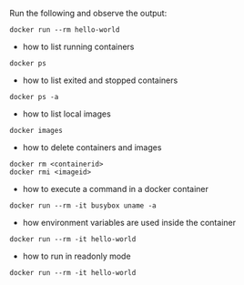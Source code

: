 Run the following and observe the output:

```
docker run --rm hello-world
```

* how to list running containers

```
docker ps
```

* how to list exited and stopped containers
```
docker ps -a
```

* how to list local images
```
docker images
```

* how to delete containers and images

```
docker rm <containerid>
docker rmi <imageid>
```

* how to execute a command in a docker container

```
docker run --rm -it busybox uname -a
```

* how environment variables are used inside the container

```
docker run --rm -it hello-world
```

* how to run in readonly mode

```
docker run --rm -it hello-world
```